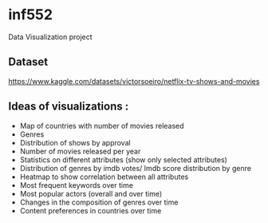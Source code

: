 # inf552
Data Visualization project

## Dataset
https://www.kaggle.com/datasets/victorsoeiro/netflix-tv-shows-and-movies
## Ideas of visualizations :
- Map of countries with number of movies released
- Genres
- Distribution of shows by approval
- Number of movies released per year
- Statistics on different attributes (show only selected attributes)
- Distribution of genres by imdb votes/ Imdb score distribution by genre
- Heatmap to show correlation between all attributes
- Most frequent keywords over time
- Most popular actors (overall and over time)
- Changes in the composition of genres over time
- Content preferences in countries over time

